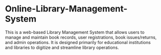 # Online-Library-Management-System
This is a web-based Library Management System that allows users to manage and maintain book records, user registrations, book issues/returns, and admin operations. It is designed primarily for educational institutions and libraries to digitize and streamline library operations.
